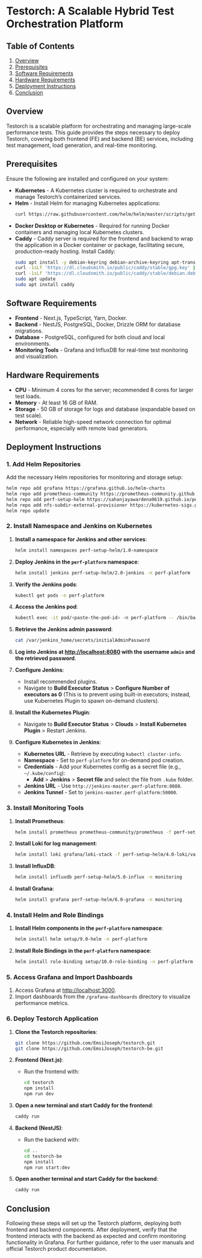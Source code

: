 # **Testorch: A Scalable Hybrid Test Orchestration Platform**

## **Table of Contents**

1. [Overview](#overview)
2. [Prerequisites](#prerequisites)
3. [Software Requirements](#software-requirements)
4. [Hardware Requirements](#hardware-requirements)
5. [Deployment Instructions](#deployment-instructions)
6. [Conclusion](#conclusion)

## **Overview**

Testorch is a scalable platform for orchestrating and managing large-scale performance tests. This guide provides the steps necessary to deploy Testorch, covering both frontend (FE) and backend (BE) services, including test management, load generation, and real-time monitoring.

## **Prerequisites**

Ensure the following are installed and configured on your system:

- **Kubernetes** - A Kubernetes cluster is required to orchestrate and manage Testorch’s containerized services.
- **Helm** - Install Helm for managing Kubernetes applications:
  ```bash
  curl https://raw.githubusercontent.com/helm/helm/master/scripts/get-helm-3 | bash
  ```
- **Docker Desktop or Kubernetes** - Required for running Docker containers and managing local Kubernetes clusters.
- **Caddy** - Caddy server is required for the frontend and backend to wrap the application in a Docker container or package, facilitating secure, production-ready hosting. Install Caddy:
  ```bash
  sudo apt install -y debian-keyring debian-archive-keyring apt-transport-https
  curl -1sLf 'https://dl.cloudsmith.io/public/caddy/stable/gpg.key' | sudo gpg --dearmor -o /usr/share/keyrings/caddy-archive-keyring.gpg
  curl -1sLf 'https://dl.cloudsmith.io/public/caddy/stable/debian.deb.txt' | sudo tee /etc/apt/sources.list.d/caddy-stable.list
  sudo apt update
  sudo apt install caddy
  ```

## **Software Requirements**

- **Frontend** - Next.js, TypeScript, Yarn, Docker.
- **Backend** - NestJS, PostgreSQL, Docker, Drizzle ORM for database migrations.
- **Database** - PostgreSQL, configured for both cloud and local environments.
- **Monitoring Tools** - Grafana and InfluxDB for real-time test monitoring and visualization.

## **Hardware Requirements**

- **CPU** - Minimum 4 cores for the server; recommended 8 cores for larger test loads.
- **Memory** - At least 16 GB of RAM.
- **Storage** - 50 GB of storage for logs and database (expandable based on test scale).
- **Network** - Reliable high-speed network connection for optimal performance, especially with remote load generators.

## **Deployment Instructions**

### 1. Add Helm Repositories

Add the necessary Helm repositories for monitoring and storage setup:

```bash
helm repo add grafana https://grafana.github.io/helm-charts
helm repo add prometheus-community https://prometheus-community.github.io/helm-charts
helm repo add perf-setup-helm https://sahanjayawardena9619.github.io/perf-setup/perf-setup-helm
helm repo add nfs-subdir-external-provisioner https://kubernetes-sigs.github.io/nfs-subdir-external-provisioner/
helm repo update
```

### 2. Install Namespace and Jenkins on Kubernetes

1. **Install a namespace for Jenkins and other services**:
   ```bash
   helm install namespaces perf-setup-helm/1.0-namespace
   ```

2. **Deploy Jenkins in the `perf-platform` namespace**:
   ```bash
   helm install jenkins perf-setup-helm/2.0-jenkins -n perf-platform
   ```

3. **Verify the Jenkins pods**:
   ```bash
   kubectl get pods -n perf-platform
   ```

4. **Access the Jenkins pod**:
   ```bash
   kubectl exec -it pod/<paste-the-pod-id> -n perf-platform -- /bin/bash
   ```

5. **Retrieve the Jenkins admin password**:
   ```bash
   cat /var/jenkins_home/secrets/initialAdminPassword
   ```

6. **Log into Jenkins at [http://localhost:8080](http://localhost:8080) with the username `admin` and the retrieved password**.

7. **Configure Jenkins**:
   - Install recommended plugins.
   - Navigate to **Build Executor Status** > **Configure Number of executors as 0** (This is to prevent using built-in executors; instead, use Kubernetes Plugin to spawn on-demand clusters).
   
8. **Install the Kubernetes Plugin**:
   - Navigate to **Build Executor Status** > **Clouds** > **Install Kubernetes Plugin** > Restart Jenkins.

9. **Configure Kubernetes in Jenkins**:
   - **Kubernetes URL** - Retrieve by executing `kubectl cluster-info`.
   - **Namespace** - Set to `perf-platform` for on-demand pod creation.
   - **Credentials** - Add your Kubernetes config as a secret file (e.g., `~/.kube/config`):
     - **Add** > **Jenkins** > **Secret file** and select the file from `.kube` folder.
   - **Jenkins URL** - Use `http://jenkins-master.perf-platform:8080`.
   - **Jenkins Tunnel** - Set to `jenkins-master.perf-platform:50000`.

### 3. Install Monitoring Tools

1. **Install Prometheus**:
   ```bash
   helm install prometheus prometheus-community/prometheus -f perf-setup-helm/3.0-prometheus/values.yaml -n monitoring
   ```

2. **Install Loki for log management**:
   ```bash
   helm install loki grafana/loki-stack -f perf-setup-helm/4.0-loki/values.yaml -n monitoring
   ```

3. **Install InfluxDB**:
   ```bash
   helm install influxdb perf-setup-helm/5.0-influx -n monitoring
   ```

4. **Install Grafana**:
   ```bash
   helm install grafana perf-setup-helm/6.0-grafana -n monitoring
   ```

### 4. Install Helm and Role Bindings

1. **Install Helm components in the `perf-platform` namespace**:
   ```bash
   helm install helm setup/9.0-helm -n perf-platform
   ```

2. **Install Role Bindings in the `perf-platform` namespace**:
   ```bash
   helm install role-binding setup/10.0-role-binding -n perf-platform
   ```

### 5. Access Grafana and Import Dashboards

1. Access Grafana at [http://localhost:3000](http://localhost:3000).
2. Import dashboards from the `/grafana-dashboards` directory to visualize performance metrics.

### 6. Deploy Testorch Application

1. **Clone the Testorch repositories**:
   ```bash
   git clone https://github.com/EmsiJoseph/testorch.git
   git clone https://github.com/EmsiJoseph/testorch-be.git
   ```

2. **Frontend (Next.js)**:
   - Run the frontend with:
     ```bash
     cd testorch
     npm install
     npm run dev
     ```

3. **Open a new terminal and start Caddy for the frontend**:
   ```bash
   caddy run
   ```

4. **Backend (NestJS)**:
   - Run the backend with:
     ```bash
     cd ..
     cd testorch-be
     npm install
     npm run start:dev
     ```

5. **Open another terminal and start Caddy for the backend**:
   ```bash
   caddy run
   ```

## **Conclusion**

Following these steps will set up the Testorch platform, deploying both frontend and backend components. After deployment, verify that the frontend interacts with the backend as expected and confirm monitoring functionality in Grafana. For further guidance, refer to the user manuals and official Testorch product documentation.
